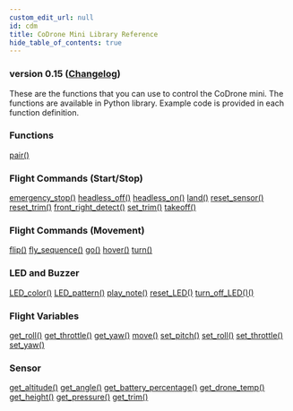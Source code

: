 ```yaml
---
custom_edit_url: null
id: cdm
title: CoDrone Mini Library Reference
hide_table_of_contents: true
---
```


<h3 class="homeDocLandingVersion">version 0.15 (<a class="orange-link" href="/doc-v2/docs/zumi/zumi-changelog">Changelog</a>)</h3>

These are the functions that you can use to control the CoDrone mini. The functions are available in Python library. Example code is provided in each function definition.

<div class="boxLanding">
  <div class="parentContainer">
  <div class="box-reference-shadow">
  <h3>Functions</h3>
    <a href="/doc-v2/docs/codrone-mini/Connection/01-pair">pair()</a>
    <br />
   </div>
    <div class="box-reference-shadow margin-top-30"> 
        <h3>Flight Commands (Start/Stop)</h3>
            <a href="/doc-v2/docs/codrone-mini/Flight-Commands-Start-Stop/01-emergency-stop">emergency_stop()</a>
            <a href="/docs/codrone-mini/Flight-Commands-Start-Stop/headless-off">headless_off()</a>
            <a href="/docs/codrone-mini/Flight-Commands-Start-Stop/headless-on">headless_on()</a>
            <a href="/doc-v2/docs/codrone-mini/Flight-Commands-Start-Stop/land">land()</a>
            <a href="/doc-v2/docs/codrone-mini/Flight-Commands-Start-Stop/reset-sensor">reset_sensor()</a>
            <a href="/doc-v2/docs/codrone-mini/Flight-Commands-Start-Stop/reset-trim">reset_trim()</a>
            <a href="#">front_right_detect()</a>
            <a href="/doc-v2/docs/codrone-mini/Flight-Commands-Start-Stop/set-trim">set_trim()</a>
            <a href="/doc-v2/docs/codrone-mini/Flight-Commands-Start-Stop/take-off">takeoff()</a>
    </div>
    <div class="box-reference-shadow margin-top-30"> 
        <h3>Flight Commands (Movement)</h3>
        <a href="/doc-v2/docs/codrone-mini/Flight-Commands-Movement/flip">flip()</a>
        <a href="/doc-v2/docs/codrone-mini/Flight-Commands-Movement/fly-sequence">fly_sequence()</a>
        <a href="/doc-v2/docs/codrone-mini/Flight-Commands-Movement/go">go()</a>
        <a href="/doc-v2/docs/codrone-mini/Flight-Commands-Movement/hover">hover()</a>
        <a href="/doc-v2/docs/codrone-mini/Flight-Commands-Movement/turn">turn()</a>
  </div>
    <div class="box-reference-shadow margin-top-30"> 
        <h3>LED and Buzzer</h3>
        <a href="/doc-v2/docs/codrone-mini/LED/led-color">LED_color()</a>
        <a href="/doc-v2/docs/codrone-mini/LED/led-pattern">LED_pattern()</a>
        <a href="/doc-v2/docs/codrone-mini/LED/play-note">play_note()</a>
        <a href="/doc-v2/docs/codrone-mini/LED/reset-led">reset_LED()</a>
        <a href="/doc-v2/docs/codrone-mini/LED/turn-off-led">turn_off_LED()()</a>
  </div>
  </div>
  <div  class="parentContainer">
    <div class="boxLanding">
       <div class="box-reference-shadow"> 
            <h3> Flight Variables</h3>
            <a href="/doc-v2/docs/codrone-mini/Flight-Variables/get-roll">get_roll()</a>
            <a href="/doc-v2/docs/codrone-mini/Flight-Variables/get-throttle">get_throttle()</a>
            <a href="/doc-v2/docs/codrone-mini/Flight-Variables/get-yaw">get_yaw()</a>
            <a href="/doc-v2/docs/codrone-mini/Flight-Variables/move">move()</a>
            <a href="/doc-v2/docs/codrone-mini/Flight-Variables/get-pitch">set_pitch()</a>
            <a href="/doc-v2/docs/codrone-mini/Flight-Variables/set-roll">set_roll()</a>
            <a href="/doc-v2/docs/codrone-mini/Flight-Variables/get-throttle">set_throttle()</a>
            <a href="/doc-v2/docs/codrone-mini/Flight-Variables/get-yaw">set_yaw()</a>
        </div>
    </div>
     <div class="box-reference-shadow margin-top-30"> 
            <h3>Sensor</h3>
                <a href="/doc-v2/docs/codrone-mini/Sensors/get-altitude">get_altitude()</a>
                <a href="/doc-v2/docs/codrone-mini/Sensors/get-angle">get_angle()</a>
                <a href="/doc-v2/docs/codrone-mini/Sensors/get-battery-percentage">get_battery_percentage()</a>
                <a href="/doc-v2/docs/codrone-mini/Sensors/get-drone-temp">get_drone_temp()</a>
                <a href="/doc-v2/docs/codrone-mini/Sensors/get-height">get_height()</a>
                <a href="/doc-v2/docs/codrone-mini/Sensors/get-pressure">get_pressure()</a>
                <a href="/doc-v2/docs/codrone-mini/Sensors/get-trim">get_trim()</a> 
        </div>
  </div>
</div>
<div class="boxLanding marginTop25">


</div>
